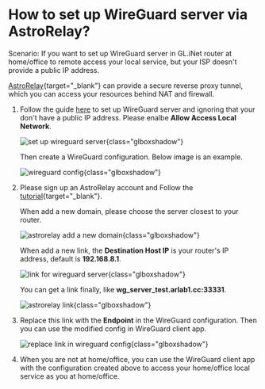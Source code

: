 # How to set up WireGuard server via AstroRelay?

Scenario: If you want to set up WireGuard server in GL.iNet router at home/office to remote access your local service, but your ISP doesn't provide a public IP address.

[AstroRelay](https://www.astrorelay.com){target="_blank"} can provide a secure reverse proxy tunnel, which you can access your resources behind NAT and firewall.

1. Follow the guide [here](wireguard_server.md) to set up WireGuard server and ignoring that your don't have a public IP address. Please enalbe **Allow Access Local Network**.

    ![set up wireguard server](https://static.gl-inet.com/docs/en/3/tutorials/set_up_wireguard_server_via_astrorelay/start_wireguard_server.png){class="glboxshadow"}

    Then create a WireGuard configuration. Below image is an example.

    ![wireguard config](https://static.gl-inet.com/docs/en/3/tutorials/set_up_wireguard_server_via_astrorelay/wireguard_config.png){class="glboxshadow"}

2. Please sign up an AstroRelay account and Follow the [tutorial](https://www.astrorelay.com/tutorial.html){target="_blank"}.

    When add a new domain, please choose the server closest to your router.

    ![astrorelay add a new domain](https://static.gl-inet.com/docs/en/3/tutorials/set_up_wireguard_server_via_astrorelay/astrorelay_add_a_new_domain.png){class="glboxshadow"}

    When add a new link, the **Destination Host IP** is your router's IP address, default is **192.168.8.1**.

    ![link for wireguard server](https://static.gl-inet.com/docs/en/3/tutorials/set_up_wireguard_server_via_astrorelay/astrorelay_wg_server.png){class="glboxshadow"}

    You can get a link finally, like **wg_server_test.arlab1.cc:33331**.

    ![astrorelay link](https://static.gl-inet.com/docs/en/3/tutorials/set_up_wireguard_server_via_astrorelay/astrorelay_link.png){class="glboxshadow"}

3. Replace this link with the **Endpoint** in the WireGuard configuration. Then you can use the modified config in WireGuard client app.

    ![replace link in wireguard config](https://static.gl-inet.com/docs/en/3/tutorials/set_up_wireguard_server_via_astrorelay/replace_endpoint_in_wireguard_config.png){class="glboxshadow"}

4. When you are not at home/office, you can use the WireGuard client app with the configuration created above to access your home/office local service as you at home/office.

